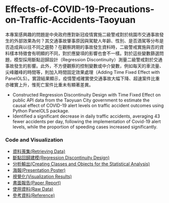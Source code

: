 # Effects-of-COVID-19-Precautions-on-Traffic-Accidents-Taoyuan

  本專案感興趣的問題是中央政府應對新冠疫情實施二級警戒對於桃園市交通事故發生的外部效果為何？其交通事故肇事原因與駕駛人年齡、性別、是否酒駕等分布是否造成與以往不同之趨勢？在觀察跨期的事故發生資料時，二級警戒實施與否的資料樣本特徵會有明顯的不同，對於應變項的影響也會不一樣。對於這些變數篩選問題，模型採用斷點迴歸設計（Regression Discontinuity）測量二級警戒對於交通事故發生的影響。此外，不方便觀察的控制變數或中介變數，例如每天的車流量、尖峰離峰的時間等，則加入時間固定效果處理（Adding Time Fixed Effect with PanelOLS）。實證結果顯示，疫情警戒確實使交通事故大幅下降、超速案件比重亦確實上升，惟死亡案件比重未有顯著差異。
 - Constructed Regression Discontinuity Design with Time Fixed Effect on public API data from the Taoyuan City government to estimate the causal effect of COVID-19 alert levels on traffic accident outcomes using Python PanelOLS package.
 - Identified a significant decrease in daily traffic accidents, averaging 43 fewer accidents per day, following the implementation of Covid-19 alert levels, while the proportion of speeding cases increased significantly.


### Code and Visualization
- [資料蒐集(Retrieving Data)](01_Get_Data.ipynb)
- [斷點回歸建模(Regression Discontinuity Design)](02_RD_Model.ipynb)
- [分析輸出(Creating Classes and Objects for the Statistical Analysis)](03_Empirical.ipynb)
- [海報(Presentation Poster)](poster.pdf)
- [視覺化(Visualization Results)](plot_result)
- [書面報告(Paper Report)](report_paper.pdf)
- [使用資料(Raw Data)](data)
- [參考資料(Reference)](reference)
